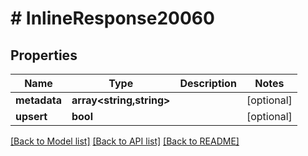 # # InlineResponse20060

## Properties

Name | Type | Description | Notes
------------ | ------------- | ------------- | -------------
**metadata** | **array<string,string>** |  | [optional]
**upsert** | **bool** |  | [optional]

[[Back to Model list]](../../README.md#models) [[Back to API list]](../../README.md#endpoints) [[Back to README]](../../README.md)
